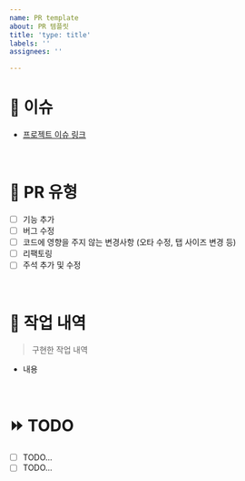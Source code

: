 ```yaml
---
name: PR template
about: PR 템플릿
title: 'type: title'
labels: ''
assignees: ''

---
```


# 📌 이슈

- [프로젝트 이슈 링크]()

<br>

# 📕 PR 유형

- [ ] 기능 추가
- [ ] 버그 수정
- [ ] 코드에 영향을 주지 않는 변경사항 (오타 수정, 탭 사이즈 변경 등)
- [ ] 리팩토링
- [ ] 주석 추가 및 수정

<br>

# 📖 작업 내역

> 구현한 작업 내역
- 내용

<br>

# ⏩ TODO

- [ ] TODO...
- [ ] TODO...

